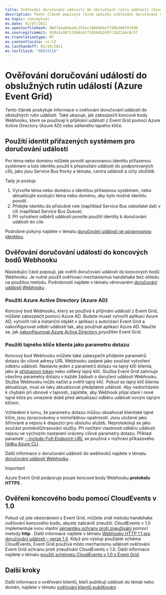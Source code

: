 ```yaml
---
title: Ověřování doručování událostí do obslužných rutin událostí (Azure Event Grid)
description: Tento článek popisuje různé způsoby ověřování doručování do obslužných rutin událostí v Azure Event Grid.
ms.topic: conceptual
ms.date: 01/07/2021
ms.openlocfilehash: 98d7a4a0dee6c355ec340668bef7d8b306f97496
ms.sourcegitcommit: 910a1a38711966cb171050db245fc3b22abc8c5f
ms.translationtype: MT
ms.contentlocale: cs-CZ
ms.lasthandoff: 03/19/2021
ms.locfileid: "98633116"
---
```

# <a name="authenticate-event-delivery-to-event-handlers-azure-event-grid"></a>Ověřování doručování událostí do obslužných rutin událostí (Azure Event Grid)
Tento článek poskytuje informace o ověřování doručování událostí do obslužných rutin událostí. Také ukazuje, jak zabezpečit koncové body Webhooku, které se používají k přijímání událostí z Event Grid pomocí Azure Active Directory (Azure AD) nebo sdíleného tajného klíče.

## <a name="use-system-assigned-identities-for-event-delivery"></a>Použití identit přiřazených systémem pro doručování událostí
Pro téma nebo doménu můžete povolit spravovanou identitu přiřazenou systémem a tuto identitu použít k přeposílání událostí do podporovaných cílů, jako jsou Service Bus fronty a témata, centra událostí a účty úložiště.

Tady je postup: 

1. Vytvořte téma nebo doménu s identitou přiřazenou systémem, nebo aktualizujte existující téma nebo doménu, aby bylo možné identitu povolit. 
1. Přidejte identitu do příslušné role (například Service Bus odesílatel dat) v cíli (například Service Bus Queue).
1. Při vytváření odběrů událostí povolte použití identity k doručování událostí do cíle. 

Podrobné pokyny najdete v tématu [doručování událostí se spravovanou identitou](managed-service-identity.md).


## <a name="authenticate-event-delivery-to-webhook-endpoints"></a>Ověřování doručování událostí do koncových bodů Webhooku
Následující části popisují, jak ověřit doručování událostí do koncových bodů Webhooku. Je nutné použít ověřovací mechanismus handshake bez ohledu na použitou metodu. Podrobnosti najdete v tématu věnovaném [doručování událostí Webhooku](webhook-event-delivery.md) . 


### <a name="using-azure-active-directory-azure-ad"></a>Použití Azure Active Directory (Azure AD)
Koncový bod Webhooku, který se používá k přijímání událostí z Event Grid, můžete zabezpečit pomocí Azure AD. Budete muset vytvořit aplikaci Azure AD, vytvořit roli a instanční objekt v aplikaci s autorizací Event Grid a nakonfigurovat odběr událostí tak, aby používal aplikaci Azure AD. Naučte se, jak [nakonfigurovat Azure Active Directory s](secure-webhook-delivery.md)využitím Event Grid.

### <a name="using-client-secret-as-a-query-parameter"></a>Použití tajného klíče klienta jako parametru dotazu
Koncový bod Webhooku můžete také zabezpečit přidáním parametrů dotazu do cílové adresy URL Webhooku zadané jako součást vytvoření odběru události. Nastavte jeden z parametrů dotazu na tajný klíč klienta, jako je [přístupový token](https://en.wikipedia.org/wiki/Access_token) nebo sdílený tajný klíč. Služba Event Grid zahrnuje všechny parametry dotazu v každé žádosti o doručení události Webhooku. Služba Webhooku může načíst a ověřit tajný klíč. Pokud se tajný klíč klienta aktualizuje, musí se taky aktualizovat předplatné událostí. Aby nedocházelo k chybám při obnově v tajnosti, zajistěte, aby Webhook přijal staré i nové tajné klíče po omezené době před aktualizací odběru událostí novým tajným klíčem. 

Vzhledem k tomu, že parametry dotazu můžou obsahovat klientské tajné klíče, jsou zpracovávány s mimořádnou opatrností. Jsou uložené jako šifrované a nejsou k dispozici pro obsluhu služeb. Neprotokolují se jako součást protokolů/trasování služby. Při načítání vlastností odběru událostí nejsou ve výchozím nastavení vráceny cílové parametry dotazu. Příklad: parametr [--include-Full-Endpoint-URL](/cli/azure/eventgrid/event-subscription#az-eventgrid-event-subscription-show) se používá v rozhraní příkazového [řádku Azure CLI](/cli/azure).

Další informace o doručování událostí do webhooků najdete v tématu [doručování událostí Webhooku](webhook-event-delivery.md) .

> [!IMPORTANT]
Azure Event Grid podporuje pouze koncové body Webhooku **protokolu HTTPS** . 

## <a name="endpoint-validation-with-cloudevents-v10"></a>Ověření koncového bodu pomocí CloudEvents v 1.0
Pokud už jste obeznámeni s Event Grid, můžete znát metodu handshake ověřování koncového bodu, abyste zabránili zneužití. CloudEvents v 1.0 implementuje svou vlastní [sémantiku ochrany proti zneužívání](webhook-event-delivery.md) pomocí metody **http** . Další informace najdete v tématu [Webhooky HTTP 1,1 pro doručování událostí – verze 1,0](https://github.com/cloudevents/spec/blob/v1.0/http-webhook.md#4-abuse-protection). Když pro výstup použijete schéma CloudEvents, Event Grid používá místo mechanismu události ověřování Event Grid ochranu proti zneužívání CloudEvents v 1.0. Další informace najdete v tématu [použití schématu CloudEvents v 1.0 s Event Grid](cloudevents-schema.md). 


## <a name="next-steps"></a>Další kroky
Další informace o ověřování klientů, kteří publikují události do témat nebo domén, najdete v tématu [ověřování klientů publikování](security-authenticate-publishing-clients.md) . 

